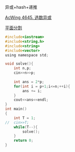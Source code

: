 

异或+hash+递推

[AcWing 4645. 选数异或](https://www.acwing.com/solution/content/235707/)



[平面分割](https://blog.csdn.net/uiqrm/article/details/54666655)

```c
#include<iostream>
#include<string.h>
#include<string>
#include<vector>
using namespace std;

void solve(){
	int n,p;
	cin>>n>>p;
	
	int ans = 2*p;
	for(int i = p+1;i<=n;++i){
		ans += i;
	}
	cout<<ans<<endl;
}
int main()
{
	int T = 1;
//	cin>>T;
	while(T--){
		solve();
	}
    return 0;
}
```

